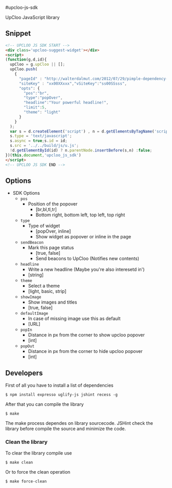 #upcloo-js-sdk

UpCloo JavaScript library

## Snippet

```html
<!-- UPCLOO JS SDK START -->
<div class='upcloo-suggest-widget'></div>
<script>
(function(g,d,id){
  upCloo = g.upCloo || [];
  upCloo.push(
    {
      "pageId" : "http://walterdalmut.com/2012/07/29/pimple-dependency-injection-su-zendcache/",
      "siteKey" : "xx00XXxxx","vSiteKey":"ss00SSsss",
      "opts": {
        "pos":"br",
        "type":"popOver",
        "headline":"Your powerful headline!",
        "limit":5,
        "theme": "light"
      }
    }
  );
  var s = d.createElement('script') , n = d.getElementsByTagName('script')[0];
  s.type = 'text/javascript';
  s.async = true;s.id = id;
  s.src = '../../build/js/u.js';
  !d.getElementById(id) ? n.parentNode.insertBefore(s,n) :false;
})(this,document,'upcloo_js_sdk')
</script>
<!-- UPCLOO JS SDK END -->
```

## Options

 * SDK Options
   * `pos`
     * Position of the popover
       * [br,bl,tl,tr]
       * Bottom right, bottom left, top left, top right
   * `type`
     * Type of widget
       * [popOver, inline]
       * Show widget as popover or inline in the page
   * `sendBeacon`
     * Mark this page status
       * [true, false]
       * Send beacons to UpCloo (Notifies new contents)
   * `headline`
     * Write a new headline (Maybe you're also interesetd in')
      * [string]
   * `theme`
     * Select a theme
      * [light, basic, strip]
   * `showImage`
     * Show images and titles
      * [true, false]
   * `defaultImage`
     * In case of missing image use this as default
      * [URL]
   * `popIn`
     * Distance in px from the corner to show upcloo popover
      * [int]
   * `popOut`
     * Distance in px from the corner to hide upcloo popover
      * [int]

## Developers

First of all you have to install a list of dependencies

```
$ npm install expresso uglify-js jshint recess -g
```

After that you can compile the library

```
$ make
```

The make process dependes on library sourcecode. JSHint check the
library before compile the source and minimize the code.

### Clean the library

To clear the library compile use

```
$ make clean
```

Or to force the clean operation

```
$ make force-clean
```
